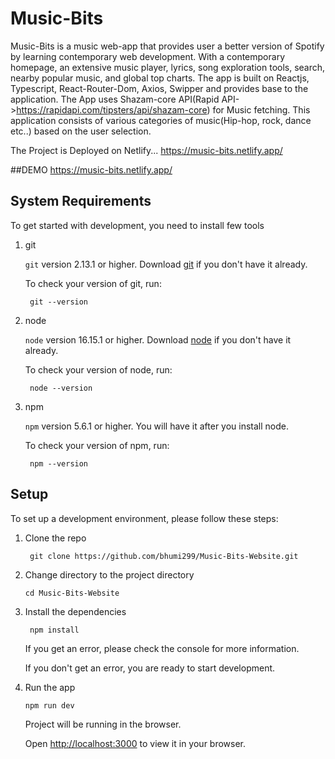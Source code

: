 # Music-Bits
Music-Bits is a music web-app that provides user a better version of Spotify by learning contemporary web development. With a contemporary homepage, an extensive music player, lyrics, song exploration tools, search, nearby popular music, and global top charts.  The app is built on Reactjs, Typescript, React-Router-Dom, Axios, Swipper and provides base to the application. The App uses Shazam-core API(Rapid API->https://rapidapi.com/tipsters/api/shazam-core) for Music fetching. This application consists of various categories of music(Hip-hop, rock, dance etc..)
based on the user selection. 

The Project is Deployed on Netlify... https://music-bits.netlify.app/

##DEMO https://music-bits.netlify.app/
## System Requirements

To get started with development, you need to install few tools

1. git 
   
   `git` version 2.13.1 or higher. Download [git](https://git-scm.com/downloads) if you don't have it already.

   To check your version of git, run:

   ```shell
    git --version
   ```

2. node 
   
   `node` version 16.15.1 or higher. Download [node](https://nodejs.org/en/download/) if you don't have it already.

   To check your version of node, run:

   ```shell
    node --version
   ```

3. npm
  
   `npm` version 5.6.1 or higher. You will have it after you install node.

   To check your version of npm, run:

   ```shell
    npm --version
   ```

## Setup

To set up a development environment, please follow these steps:

1. Clone the repo

   ```shell
    git clone https://github.com/bhumi299/Music-Bits-Website.git
   ```

2. Change directory to the project directory

    ```shell
    cd Music-Bits-Website
    ```

3. Install the dependencies
   
    ```shell
     npm install
    ```

    If you get an error, please check the console for more information.

    If you don't get an error, you are ready to start development.

4. Run the app
   
    ```shell
    npm run dev
    ```

    Project will be running in the browser.

    Open [http://localhost:3000](http://localhost:3000) to view it in your browser.

